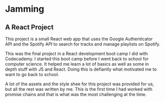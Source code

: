 # Jamming
## A React Project

This project is a small React web app that uses the Google Authenticator API and the Spotify API to search for tracks and manage playlists on Spotify.

This was the final project in a React development boot camp I did with Codecademy. I started this boot camp before I went back to school for computer science. It helped me learn a lot of basics as well as some in depth stuff with JS and React. Doing this is defiantly what motivated me to want to go back to school.

A lot of the assets and the style shee for this project was provided for us, but all the rest was written by me. This is the first time I had worked with promise chains and that is what was the most challenging at the time.
